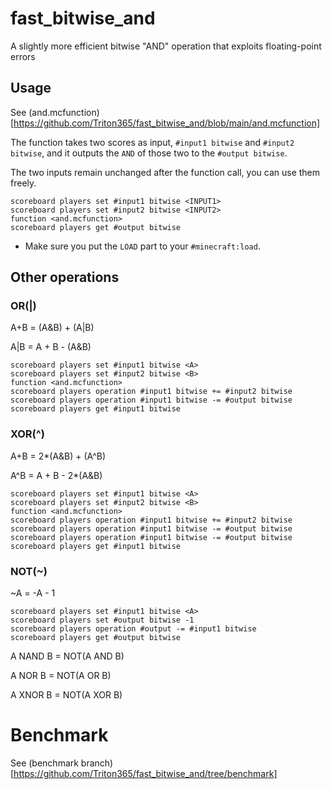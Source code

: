 # fast_bitwise_and

A slightly more efficient bitwise "AND" operation that exploits floating-point errors



## Usage

See (and.mcfunction)[https://github.com/Triton365/fast_bitwise_and/blob/main/and.mcfunction]

The function takes two scores as input, `#input1 bitwise` and `#input2 bitwise`, and it outputs the `AND` of those two to the `#output bitwise`.

The two inputs remain unchanged after the function call, you can use them freely.

```mcfunction
scoreboard players set #input1 bitwise <INPUT1>
scoreboard players set #input2 bitwise <INPUT2>
function <and.mcfunction>
scoreboard players get #output bitwise
```

* Make sure you put the `LOAD` part to your `#minecraft:load`.



## Other operations

### OR(|)

A+B = (A&B) + (A|B)

A|B = A + B - (A&B)

```mcfunction
scoreboard players set #input1 bitwise <A>
scoreboard players set #input2 bitwise <B>
function <and.mcfunction>
scoreboard players operation #input1 bitwise += #input2 bitwise
scoreboard players operation #input1 bitwise -= #output bitwise
scoreboard players get #input1 bitwise
```

### XOR(^)

A+B = 2*(A&B) + (A^B)

A^B = A + B - 2*(A&B)

```mcfunction
scoreboard players set #input1 bitwise <A>
scoreboard players set #input2 bitwise <B>
function <and.mcfunction>
scoreboard players operation #input1 bitwise += #input2 bitwise
scoreboard players operation #input1 bitwise -= #output bitwise
scoreboard players operation #input1 bitwise -= #output bitwise
scoreboard players get #input1 bitwise
```

### NOT(~)

~A = -A - 1

```mcfunction
scoreboard players set #input1 bitwise <A>
scoreboard players set #output bitwise -1
scoreboard players operation #output -= #input1 bitwise
scoreboard players get #output bitwise
```

A NAND B = NOT(A AND B)

A NOR B = NOT(A OR B)

A XNOR B = NOT(A XOR B)



# Benchmark

See (benchmark branch)[https://github.com/Triton365/fast_bitwise_and/tree/benchmark]
